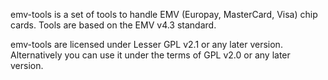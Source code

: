 emv-tools is a set of tools to handle EMV (Europay, MasterCard, Visa)
chip cards. Tools are based on the EMV v4.3 standard.

emv-tools are licensed under Lesser GPL v2.1 or any later version.
Alternatively you can use it under the terms of GPL v2.0 or any later
version.
